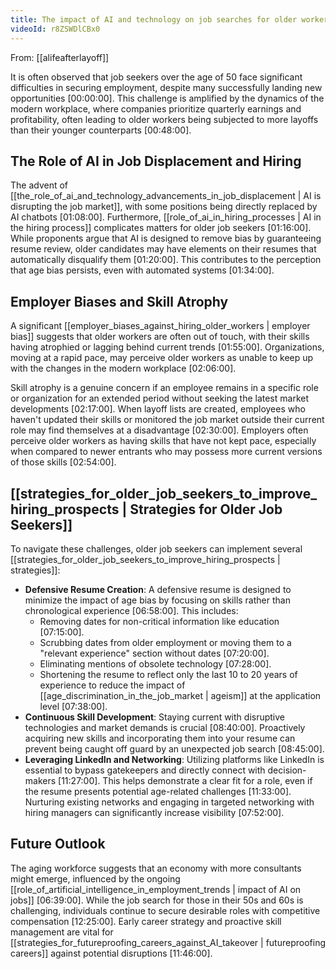 ```yaml
---
title: The impact of AI and technology on job searches for older workers
videoId: r8ZSWDlCBx0
---
```


From: [[alifeafterlayoff]] <br/> 

It is often observed that job seekers over the age of 50 face significant difficulties in securing employment, despite many successfully landing new opportunities <a class="yt-timestamp" data-t="00:00:00">[00:00:00]</a>. This challenge is amplified by the dynamics of the modern workplace, where companies prioritize quarterly earnings and profitability, often leading to older workers being subjected to more layoffs than their younger counterparts <a class="yt-timestamp" data-t="00:48:00">[00:48:00]</a>.

## The Role of AI in Job Displacement and Hiring

The advent of [[the_role_of_ai_and_technology_advancements_in_job_displacement | AI is disrupting the job market]], with some positions being directly replaced by AI chatbots <a class="yt-timestamp" data-t="01:08:00">[01:08:00]</a>. Furthermore, [[role_of_ai_in_hiring_processes | AI in the hiring process]] complicates matters for older job seekers <a class="yt-timestamp" data-t="01:16:00">[01:16:00]</a>. While proponents argue that AI is designed to remove bias by guaranteeing resume review, older candidates may have elements on their resumes that automatically disqualify them <a class="yt-timestamp" data-t="01:20:00">[01:20:00]</a>. This contributes to the perception that age bias persists, even with automated systems <a class="yt-timestamp" data-t="01:34:00">[01:34:00]</a>.

## Employer Biases and Skill Atrophy

A significant [[employer_biases_against_hiring_older_workers | employer bias]] suggests that older workers are often out of touch, with their skills having atrophied or lagging behind current trends <a class="yt-timestamp" data-t="01:55:00">[01:55:00]</a>. Organizations, moving at a rapid pace, may perceive older workers as unable to keep up with the changes in the modern workplace <a class="yt-timestamp" data-t="02:06:00">[02:06:00]</a>.

Skill atrophy is a genuine concern if an employee remains in a specific role or organization for an extended period without seeking the latest market developments <a class="yt-timestamp" data-t="02:17:00">[02:17:00]</a>. When layoff lists are created, employees who haven't updated their skills or monitored the job market outside their current role may find themselves at a disadvantage <a class="yt-timestamp" data-t="02:30:00">[02:30:00]</a>. Employers often perceive older workers as having skills that have not kept pace, especially when compared to newer entrants who may possess more current versions of those skills <a class="yt-timestamp" data-t="02:54:00">[02:54:00]</a>.

## [[strategies_for_older_job_seekers_to_improve_hiring_prospects | Strategies for Older Job Seekers]]

To navigate these challenges, older job seekers can implement several [[strategies_for_older_job_seekers_to_improve_hiring_prospects | strategies]]:

*   **Defensive Resume Creation**: A defensive resume is designed to minimize the impact of age bias by focusing on skills rather than chronological experience <a class="yt-timestamp" data-t="06:58:00">[06:58:00]</a>. This includes:
    *   Removing dates for non-critical information like education <a class="yt-timestamp" data-t="07:15:00">[07:15:00]</a>.
    *   Scrubbing dates from older employment or moving them to a "relevant experience" section without dates <a class="yt-timestamp" data-t="07:20:00">[07:20:00]</a>.
    *   Eliminating mentions of obsolete technology <a class="yt-timestamp" data-t="07:28:00">[07:28:00]</a>.
    *   Shortening the resume to reflect only the last 10 to 20 years of experience to reduce the impact of [[age_discrimination_in_the_job_market | ageism]] at the application level <a class="yt-timestamp" data-t="07:38:00">[07:38:00]</a>.
*   **Continuous Skill Development**: Staying current with disruptive technologies and market demands is crucial <a class="yt-timestamp" data-t="08:40:00">[08:40:00]</a>. Proactively acquiring new skills and incorporating them into your resume can prevent being caught off guard by an unexpected job search <a class="yt-timestamp" data-t="08:45:00">[08:45:00]</a>.
*   **Leveraging LinkedIn and Networking**: Utilizing platforms like LinkedIn is essential to bypass gatekeepers and directly connect with decision-makers <a class="yt-timestamp" data-t="11:27:00">[11:27:00]</a>. This helps demonstrate a clear fit for a role, even if the resume presents potential age-related challenges <a class="yt-timestamp" data-t="11:33:00">[11:33:00]</a>. Nurturing existing networks and engaging in targeted networking with hiring managers can significantly increase visibility <a class="yt-timestamp" data-t="07:52:00">[07:52:00]</a>.

## Future Outlook

The aging workforce suggests that an economy with more consultants might emerge, influenced by the ongoing [[role_of_artificial_intelligence_in_employment_trends | impact of AI on jobs]] <a class="yt-timestamp" data-t="06:39:00">[06:39:00]</a>. While the job search for those in their 50s and 60s is challenging, individuals continue to secure desirable roles with competitive compensation <a class="yt-timestamp" data-t="12:25:00">[12:25:00]</a>. Early career strategy and proactive skill management are vital for [[strategies_for_futureproofing_careers_against_AI_takeover | futureproofing careers]] against potential disruptions <a class="yt-timestamp" data-t="11:46:00">[11:46:00]</a>.
